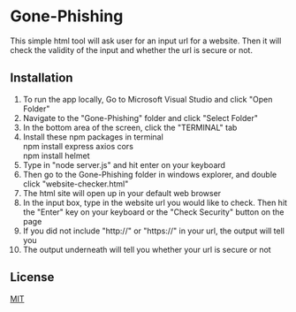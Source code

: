 # Gone-Phishing

This simple html tool will ask user for an input url for a website. Then it will check the validity of the input and whether the url is secure or not.

## Installation

1. To run the app locally, Go to Microsoft Visual Studio and click "Open Folder"
2. Navigate to the "Gone-Phishing" folder and click "Select Folder"
3. In the bottom area of the screen, click the "TERMINAL" tab
4. Install these npm packages in terminal\
   npm install express axios cors\
   npm install helmet
5. Type in "node server.js" and hit enter on your keyboard
6. Then go to the Gone-Phishing folder in windows explorer, and double click "website-checker.html"
7. The html site will open up in your default web browser
8. In the input box, type in the website url you would like to check. Then hit the "Enter" key on your keyboard or the "Check Security" button on the page
9. If you did not include "http://" or "https://" in your url, the output will tell you
10. The output underneath will tell you whether your url is secure or not

## License

[MIT](https://choosealicense.com/licenses/mit/)
